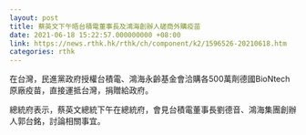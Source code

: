 ```yaml
---
layout: post
title: 蔡英文下午晤台積電董事長及鴻海創辦人磋商外購疫苗
date: 2021-06-18 15:22:57.000000000 +08:00
link: https://news.rthk.hk/rthk/ch/component/k2/1596526-20210618.htm
categories: rthk
---
```


在台灣，民進黨政府授權台積電、鴻海永齡基金會洽購各500萬劑德國BioNtech原廠疫苗，直接運抵台灣，捐贈給政府。

總統府表示，蔡英文總統下午在總統府，會見台積電董事長劉德音、鴻海集團創辦人郭台銘，討論相關事宜。
